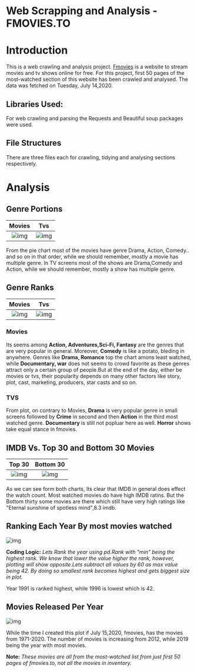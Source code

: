 # Web Scrapping and Analysis - FMOVIES.TO

# Introduction 

This is a web crawling and analysis project. [Fmovies](fmovies.to/home) is a website to stream movies and tv shows online for free. For this project, first 50 pages of the most-watched section of this website has been crawled and analysed. 
The data was fetched on Tuesday, July 14,2020. 

## Libraries Used:
For web crawling and parsing the Requests and  Beautiful soup packages were used. 

## File Structures

There are three files each for crawling, tidying and analysing sections respectively. 

# Analysis


## Genre Portions 

Movies |  Tvs
:-------------------------:|:-------------------------:
![img](https://github.com/nibukdk/web-scrapping-fmovie.to/blob/master/Imgs/genre_n_movies.png) | ![img](https://github.com/nibukdk/web-scrapping-fmovie.to/blob/master/Imgs/genre_n_tvs.png) 


From the pie chart most of the movies have genre Drama, Action, Comedy.. and so on in that order, while we should remember, mostly a movie has multiple genre. In TV screens most of the shows are Drama,Comedy and Action, while we should remember, mostly a show has multiple genre.

## Genre Ranks

Movies |  Tvs
:-------------------------:|:-------------------------:
![img](https://github.com/nibukdk/web-scrapping-fmovie.to/blob/master/Imgs/views_n_genres_mv.png) | ![img](https://github.com/nibukdk/web-scrapping-fmovie.to/blob/master/Imgs/views_n_genres_tv.png) 

### Movies
Its seems among **Action, Adventures,Sci-Fi, Fantasy** are the genres that are very popular in general. Moreover, **Comedy** is like a potato, bleding in anywhere. Genres like **Drama, Romance** top the chart amons least watched, while **Documentary, war** does not seems to crowd favorite as these genres attract only a certain group of people.But at the end of the day, either be movies or tvs, their popularity depends on many other factors like story, plot, cast, marketing, producers, star casts and so on.


### TVS

From plot, on contrary to Movies, **Drama** is very popular genre in small screens followed by **Crime** in second and then **Action** in the third most watched genre. **Documentary** is still not popluar here as well. **Horror** shows take equal stance in fmovies.


## IMDB Vs. Top 30 and Bottom 30 Movies

Top 30 |  Bottom 30
:-------------------------:|:-------------------------:
![img](https://github.com/nibukdk/web-scrapping-fmovie.to/blob/master/Imgs/imdb_vs_30_most_watched_mv.png) | ![img](https://github.com/nibukdk/web-scrapping-fmovie.to/blob/master/Imgs/imdb_vs_30_least_watched_mv.png) 

As we can see form both charts, Its clear that IMDB in general does effect the watch count. Most watched movies do have high IMDB ratins. But the Bottom thirty some movies are there which still have very high ratings like "Eternal sunshine of spotless mind",8.3 imdb. 


## Ranking Each Year By most movies watched


![img](https://github.com/nibukdk/web-scrapping-fmovie.to/blob/master/Imgs/yr_rank_most_watched_mv.png)

**Coding Logic:** *Lets Rank the year using pd.Rank with "min" being the highest rank. 
We know that lower the value higher the rank, however, plotting will show opposite.Lets subtract all values by 60 as max value being 42. By doing so smallest rank becomes highest and gets biggest size in plot.*


Year 1991 is ranked highest, while 1996 is lowest which is 42.


## Movies Released Per Year

![img](https://github.com/nibukdk/web-scrapping-fmovie.to/blob/master/Imgs/Movie_releases_per_yr.png)

While the time I created this plot if July 15,2020,  fmovies, has the movies from 1971-2020. The number of movies is increasing from 2012, while 2019 being the year with most movies.

**Note:** *These movies are all from the most-watched list from just first 50 pages of fmovies.to, not all the movies in inventory.*
